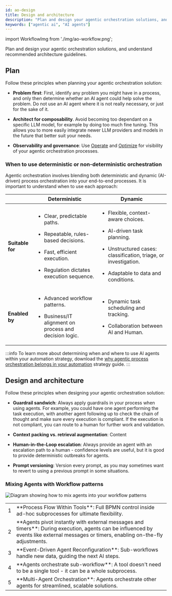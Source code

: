 ```yaml
---
id: ao-design
title: Design and architecture
description: "Plan and design your agentic orchestration solutions, and understand recommended architecture and workflow guidelines."
keywords: ["agentic ai", "AI agents"]
---
```


import WorkflowImg from './img/ao-workflow.png';

Plan and design your agentic orchestration solutions, and understand recommended architecture guidelines.

## Plan

Follow these principles when planning your agentic orchestration solution:

- **Problem first**: First, identify any problem you might have in a process, and only then determine whether an AI agent could help solve the problem. Do not use an AI agent where it is not really necessary, or just for the sake of it.  

- **Architect for composability**. Avoid becoming too dependant on a specific LLM model, for example by doing too much fine tuning. This allows you to more easily integrate newer LLM providers and models in the future that better suit your needs.

- **Observability and governance**: Use [Operate](/components/operate/operate-introduction.md) and [Optimize](/components/optimize/what-is-optimize.md) for visibility of your agentic orchestration processes. 

### When to use deterministic or non-deterministic orchestration

Agentic orchestration involves blending both deterministic and dynamic (AI-driven) process orchestration into your end-to-end processes. It is important to understand when to use each approach: 

| &nbsp; | Deterministic | Dynamic |
|-- |-- |-- |
| **Suitable for** | <p><ul><li><p>Clear, predictable paths.</p></li><li><p>Repeatable, rules-based decisions.</p></li><li><p>Fast, efficient execution.</p></li><li><p>Regulation dictates execution sequence.</p></li></ul></p> | <p><ul><li><p>Flexible, context-aware choices.</p></li><li><p>AI-driven task planning.</p></li><li><p>Unstructured cases: classification, triage, or investigation.</p></li><li><p>Adaptable to data and conditions.</p></li></ul></p> |
| **Enabled by** | <p><ul><li><p>Advanced workflow patterns.</p></li><li><p>Business/IT alignment on process and decision logic.</p></li></ul></p> | <p><ul><li><p>Dynamic task scheduling and tracking.</p></li><li><p>Collaboration between AI and Human.</p></li></ul></p> |


:::info
To learn more about determining when and where to use AI agents within your automation strategy, download the [why agentic process orchestration belongs in your automation](https://page.camunda.com/wp-why-agentic-process-orchestration-belongs-in-your-automation-strategy) strategy guide.
:::

## Design and architecture

Follow these principles when designing your agentic orchestration solution:

- **Guardrail sandwich**: Always apply guardrails in your process when using agents. For example, you could have one agent performing the task execution, with another agent following up to check the chain of thought and make sure every execution is compliant. If the execution is not compliant, you can route to a human for further work and validation. 

- **Context packing vs. retrieval augmentation**: Content

- **Human-in-the-Loop escalation**: Always provide an agent with an escalation path to a human - confidence levels are useful, but it is good to provide deterministic outbreaks for agents.

- **Prompt versioning**: Version every prompt, as you may sometimes want to revert to using a previous prompt in some situations.

### Mixing Agents with Workflow patterns

<p><img src={WorkflowImg} style={{marginBottom: '0'}} title="Diagram showing how to mix agents into your workflow patterns" className="img-transparent"/></p>

<table className="table-callout">
<tr>
    <td><span className="callout">1</span></td>
    <td>**Process Flow Within Tools**: Full BPMN control inside ad-hoc subprocesses for ultimate flexibility.</td>
</tr>
<tr>
    <td><span className="callout">2</span></td>
    <td>**Agents pivot instantly with external messages and timers**: During execution, agents can be influenced by events like external messages or timers, enabling on-the-fly adjustments.</td>
</tr>
<tr>
    <td><span className="callout">3</span></td>
    <td>**Event-Driven Agent Reconfiguration**: Sub-workflows handle new data, guiding the next AI steps.</td>
</tr>
<tr>
    <td><span className="callout">4</span></td>
    <td>**Agents orchestrate sub-workflow**: A tool doesn't need to be a single tool - it can be a whole subprocess.</td>
</tr>
<tr>
    <td><span className="callout">5</span></td>
    <td>**Multi-Agent Orchestration**: Agents orchestrate other agents for streamlined, scalable solutions.</td>
</tr>
</table>
